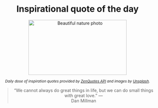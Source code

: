 
<div align="center">

# Inspirational quote of the day

<img src="./data/photo.jpeg" alt="Beautiful nature photo" width="320" height="180">

<sub><i>Daily dose of inspiration quotes provided by [ZenQuotes API](https://zenquotes.io/) and images by [Unsplash](https://unsplash.com/).</i></sub>


<blockquote>&ldquo;We cannot always do great things in life, but we can do small things with great love.&rdquo; &mdash; <footer>Dan Millman</footer></blockquote>

</div>
